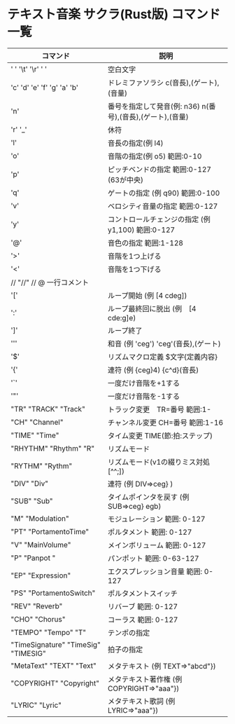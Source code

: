 # テキスト音楽 サクラ(Rust版) コマンド一覧

| コマンド | 説明    |
|---------|--------|
|' ' '\t' '\r' ' '| 空白文字|
|'c' 'd' 'e' 'f' 'g' 'a' 'b'| ドレミファソラシ c(音長),(ゲート),(音量)|
|'n'| 番号を指定して発音(例: n36) n(番号),(音長),(ゲート),(音量)|
|'r' '_'| 休符|
|'l'| 音長の指定(例 l4)|
|'o'| 音階の指定(例 o5) 範囲:0-10|
|'p'| ピッチベンドの指定 範囲:0-127 (63が中央)|
|'q'| ゲートの指定 (例 q90) 範囲:0-100|
|'v'| ベロシティ音量の指定 範囲:0-127|
|'y'| コントロールチェンジの指定 (例 y1,100) 範囲:0-127|
|'@'| 音色の指定 範囲:1-128|
|'>'| 音階を1つ上げる|
|'<'| 音階を1つ下げる|
|// "//" // @ 一行コメント||
|'['| ループ開始 (例 [4 cdeg])|
|':'| ループ最終回に脱出 (例　[4 cde:g]e)|
|']'| ループ終了|
|'\''| 和音 (例 'ceg') 'ceg'(音長),(ゲート)|
|'$'| リズムマクロ定義 $文字{定義内容}|
|'{'| 連符 (例 {ceg}4) {c^d}(音長)|
|'`'| 一度だけ音階を+1する|
|'"'| 一度だけ音階を-1する|
|"TR" "TRACK" "Track"| トラック変更　TR=番号 範囲:1-|
|"CH" "Channel"| チャンネル変更 CH=番号 範囲:1-16|
|"TIME" "Time"| タイム変更 TIME(節:拍:ステップ)|
|"RHYTHM" "Rhythm" "R"| リズムモード|
|"RYTHM" "Rythm"| リズムモード(v1の綴りミス対処[^^;])|
|"DIV" "Div"| 連符 (例 DIV=>ceg} )|
|"SUB" "Sub"| タイムポインタを戻す (例 SUB=>ceg} egb)|
|"M" "Modulation"| モジュレーション 範囲: 0-127|
|"PT" "PortamentoTime"| ポルタメント 範囲: 0-127|
|"V" "MainVolume"| メインボリューム 範囲: 0-127|
|"P" "Panpot	"| パンポット 範囲: 0-63-127|
|"EP" "Expression"| エクスプレッション音量 範囲: 0-127|
|"PS" "PortamentoSwitch"| ポルタメントスイッチ|
|"REV" "Reverb"| リバーブ 範囲: 0-127|
|"CHO" "Chorus"| コーラス 範囲: 0-127|
|"TEMPO" "Tempo" "T"| テンポの指定|
|"TimeSignature" "TimeSig" "TIMESIG"| 拍子の指定|
|"MetaText" "TEXT" "Text"| メタテキスト (例 TEXT=>"abcd"})|
|"COPYRIGHT" "Copyright"| メタテキスト著作権 (例 COPYRIGHT=>"aaa"})|
|"LYRIC" "Lyric"| メタテキスト歌詞 (例 LYRIC=>"aaa"})|